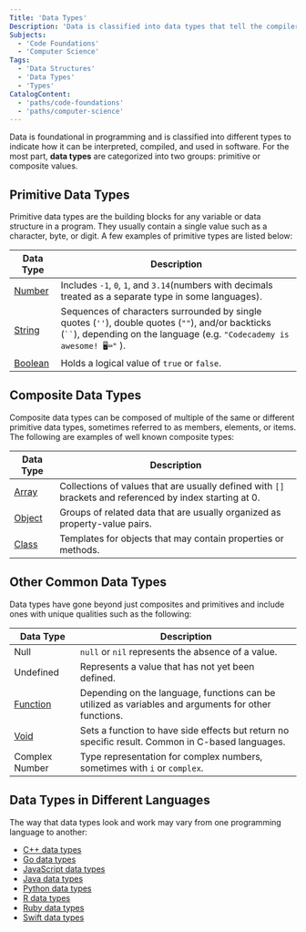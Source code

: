 ```yaml
---
Title: 'Data Types'
Description: 'Data is classified into data types that tell the compiler how the data is intended to be used.'
Subjects:
  - 'Code Foundations'
  - 'Computer Science'
Tags:
  - 'Data Structures'
  - 'Data Types'
  - 'Types'
CatalogContent:
  - 'paths/code-foundations'
  - 'paths/computer-science'
---
```


Data is foundational in programming and is classified into different types to indicate how it can be interpreted, compiled, and used in software. For the most part, **data types** are categorized into two groups: primitive or composite values.

## Primitive Data Types

Primitive data types are the building blocks for any variable or data structure in a program. They usually contain a single value such as a character, byte, or digit. A few examples of primitive types are listed below:

<!-- prettier-ignore -->
| Data Type | Description |
| --- | --- |
| [Number](https://www.codecademy.com/resources/docs/general/data-types/number) | Includes `-1`, `0`, `1`, and `3.14`(numbers with decimals treated as a separate type in some languages). |
| [String](https://www.codecademy.com/resources/docs/general/data-types/string) | Sequences of characters surrounded by single quotes (`''`), double quotes (`""`), and/or backticks (` `` `), depending on the language (e.g. `"Codecademy is awesome! 🖥️⌨️"` ). |
| [Boolean](https://www.codecademy.com/resources/docs/general/data-types/boolean) | Holds a logical value of `true` or `false`. |

## Composite Data Types

Composite data types can be composed of multiple of the same or different primitive data types, sometimes referred to as members, elements, or items. The following are examples of well known composite types:

<!-- prettier-ignore -->
| Data Type | Description |
| --- | --- |
| [Array](https://www.codecademy.com/resources/docs/general/data-types/array) | Collections of values that are usually defined with `[]` brackets and referenced by index starting at 0. |
| [Object](https://www.codecademy.com/resources/docs/general/data-structures/object) | Groups of related data that are usually organized as property-value pairs. |
| [Class](https://www.codecademy.com/resources/docs/general/data-structures/class) | Templates for objects that may contain properties or methods. |

## Other Common Data Types

Data types have gone beyond just composites and primitives and include ones with unique qualities such as the following:

<!-- prettier-ignore -->
| Data Type | Description |
| --- | --- |
| Null | `null` or `nil` represents the absence of a value. |
| Undefined | Represents a value that has not yet been defined. |
| [Function](https://www.codecademy.com/resources/docs/general/function) | Depending on the language, functions can be utilized as variables and arguments for other functions. |
| [Void](https://www.codecademy.com/resources/docs/general/data-types/void) | Sets a function to have side effects but return no specific result. Common in C-based languages. |
| Complex Number | Type representation for complex numbers, sometimes with `i` or `complex`. |

## Data Types in Different Languages

The way that data types look and work may vary from one programming language to another:

- [C++ data types](https://www.codecademy.com/resources/docs/cpp/data-types)
- [Go data types](https://www.codecademy.com/resources/docs/go/data-types)
- [JavaScript data types](https://www.codecademy.com/resources/docs/javascript/data-types)
- [Java data types](https://www.codecademy.com/resources/docs/java/data-types)
- [Python data types](https://www.codecademy.com/resources/docs/python/data-types)
- [R data types](https://www.codecademy.com/resources/docs/r/data-types)
- [Ruby data types](https://www.codecademy.com/resources/docs/ruby/data-types)
- [Swift data types](https://www.codecademy.com/resources/docs/swift/data-types)
